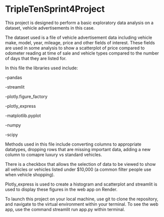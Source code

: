 # TripleTenSprint4Project
This project is designed to perform a basic exploratory data analysis on a dataset, vehicle advertisements in this case.

The dataset used is a file of vehicle advertisement data including vehicle make, model, year, mileage, price and other fields of interest. These fields are used in some analysis to show a scatterplot of price compared to odometer reading at time of sale and vehicle types compared to the number of days that they are listed for.

In this file the libraries used include:

  -pandas
  
  -streamlit
  
  -plotly.figure_factory
  
  -plotly_express
  
  -matplotlib.pyplot
  
  -numpy
  
  -scipy

Methods used in this file include converting columns to appropriate datatypes, dropping rows that are missing important data, adding a new column to comapre luxury vs standard vehicles.

There is a checkbox that allows the selection of data to be viewed to show all vehicles or vehicles listed under $10,000 (a common filter people use when vehicle shopping).

Plotly_express is used to create a histogram and scatterplot and streamlit is used to display these figures in the web app on Render.

To launch this project on your local machine, use git to clone the repository, and navigate to the virtual environment within your terminal. To see the web app, use the command streamlit run app.py within terminal.
